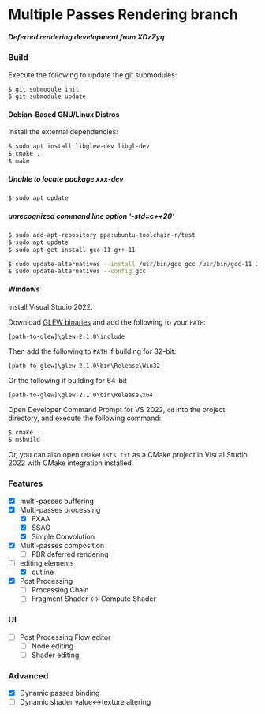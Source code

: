 # Multiple Passes Rendering branch

##### Deferred rendering development from XDzZyq

### Build

Execute the following to update the git submodules:
```bash
$ git submodule init
$ git submodule update
```

#### Debian-Based GNU/Linux Distros

Install the external dependencies:
```bash
$ sudo apt install libglew-dev libgl-dev
$ cmake .
$ make
```
##### Unable to locate package xxx-dev

```bash
$ sudo apt update
```

##### unrecognized command line option ‘-std=c++20’

```bash
$ sudo add-apt-repository ppa:ubuntu-toolchain-r/test
$ sudo apt update
$ sudo apt-get install gcc-11 g++-11

$ sudo update-alternatives --install /usr/bin/gcc gcc /usr/bin/gcc-11 20 --slave /usr/bin/g++ g++ /usr/bin/g++-11
$ sudo update-alternatives --config gcc
```

#### Windows

Install Visual Studio 2022.

Download [GLEW binaries](https://sourceforge.net/projects/glew/files/glew/2.1.0/glew-2.1.0-win32.zip/download) and add the following to your `PATH`:
```
[path-to-glew]\glew-2.1.0\include
```

Then add the following to `PATH` if building for 32-bit:
```
[path-to-glew]\glew-2.1.0\bin\Release\Win32
```

Or the following if building for 64-bit
```
[path-to-glew]\glew-2.1.0\bin\Release\x64
```

Open Developer Command Prompt for VS 2022, `cd` into the project directory, and execute the following command:
```bash
$ cmake .
$ msbuild
```

Or, you can also open `CMakeLists.txt` as a CMake project in Visual Studio 2022 with CMake integration installed.

### Features

 - [x] multi-passes buffering
 - [x] Multi-passes processing
	- [x] FXAA
	- [x] SSAO
	- [x] Simple Convolution
 - [x] Multi-passes composition
	- [ ] PBR deferred rendering
 - [ ] editing elements
	- [x] outline

 - [x] Post Processing
	- [ ] Processing Chain
	- [ ] Fragment Shader <-> Compute Shader

### UI
 - [ ] Post Processing Flow editor
	- [ ] Node editing
	- [ ] Shader editing

### Advanced

 - [x] Dynamic passes binding
 - [ ] Dynamic shader value<->texture altering
